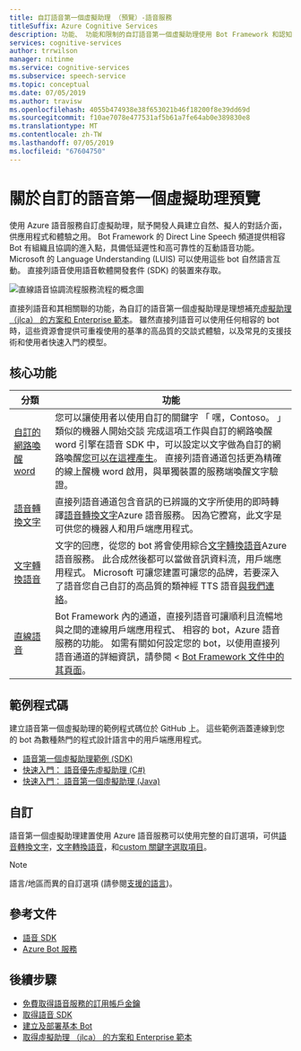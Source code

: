 ```yaml
---
title: 自訂語音第一個虛擬助理 （預覽）-語音服務
titleSuffix: Azure Cognitive Services
description: 功能、 功能和限制的自訂語音第一個虛擬助理使用 Bot Framework 和認知服務語音軟體開發套件 (SDK) 的直接列語音通道的概觀。
services: cognitive-services
author: trrwilson
manager: nitinme
ms.service: cognitive-services
ms.subservice: speech-service
ms.topic: conceptual
ms.date: 07/05/2019
ms.author: travisw
ms.openlocfilehash: 4055b474938e38f653021b46f18200f8e39dd69d
ms.sourcegitcommit: f10ae7078e477531af5b61a7fe64ab0e389830e8
ms.translationtype: MT
ms.contentlocale: zh-TW
ms.lasthandoff: 07/05/2019
ms.locfileid: "67604750"
---
```

# <a name="about-custom-voice-first-virtual-assistants-preview"></a>關於自訂的語音第一個虛擬助理預覽

使用 Azure 語音服務自訂虛擬助理，賦予開發人員建立自然、擬人的對話介面，供應用程式和體驗之用。 Bot Framework 的 Direct Line Speech 頻道提供相容 Bot 有組織且協調的進入點，具備低延遲性和高可靠性的互動語音功能。 Microsoft 的 Language Understanding (LUIS) 可以使用這些 bot 自然語言互動。 直接列語音使用語音軟體開發套件 (SDK) 的裝置來存取。

   ![直線語音協調流程服務流程的概念圖](media/voice-first-virtual-assistants/overview.png "語音通道流程")


直接列語音和其相關聯的功能，為自訂的語音第一個虛擬助理是理想補充[虛擬助理 （jlca） 的方案和 Enterprise 範本](https://docs.microsoft.com/azure/bot-service/bot-builder-enterprise-template-overview)。 雖然直接列語音可以使用任何相容的 bot 時，這些資源會提供可重複使用的基準的高品質的交談式體驗，以及常見的支援技術和使用者快速入門的模型。


## <a name="core-features"></a>核心功能

| 分類 | 功能 |
|----------|----------|
|[自訂的網路喚醒 word](speech-devices-sdk-create-kws.md) | 您可以讓使用者以使用自訂的關鍵字 「 嘿，Contoso。 」 類似的機器人開始交談 完成這項工作與自訂的網路喚醒 word 引擎在語音 SDK 中，可以設定以文字做為自訂的網路喚醒[您可以在這裡產生](speech-devices-sdk-create-kws.md)。 直接列語音通道包括更為精確的線上醒機 word 啟用，與單獨裝置的服務端喚醒文字驗證。
|[語音轉換文字](speech-to-text.md) | 直接列語音通道包含音訊的已辨識的文字所使用的即時轉譯[語音轉換文字](speech-to-text.md)Azure 語音服務。 因為它謄寫，此文字是可供您的機器人和用戶端應用程式。
|[文字轉換語音](text-to-speech.md) | 文字的回應，從您的 bot 將會使用綜合[文字轉換語音](text-to-speech.md)Azure 語音服務。 此合成然後都可以當做音訊資料流，用戶端應用程式。 Microsoft 可讓您建置可讓您的品牌，若要深入了語音您自己自訂的高品質的類神經 TTS 語音[與我們連絡](mailto:mstts@microsoft.com)。
|[直線語音](https://docs.microsoft.com/azure/bot-service/bot-service-channel-connect-directlinespeech) | Bot Framework 內的通道，直接列語音可讓順利且流暢地與之間的連線用戶端應用程式、 相容的 bot，Azure 語音服務的功能。 如需有關如何設定您的 bot，以使用直接列語音通道的詳細資訊，請參閱 < [Bot Framework 文件中的其頁面](https://docs.microsoft.com/azure/bot-service/bot-service-channel-connect-directlinespeech)。

## <a name="sample-code"></a>範例程式碼

建立語音第一個虛擬助理的範例程式碼位於 GitHub 上。 這些範例涵蓋連線到您的 bot 為數種熱門的程式設計語言中的用戶端應用程式。

* [語音第一個虛擬助理範例 (SDK)](https://aka.ms/csspeech/samples)
* [快速入門： 語音優先虛擬助理 (C#)](quickstart-virtual-assistant-csharp-uwp.md)
* [快速入門： 語音第一個虛擬助理 (Java)](quickstart-virtual-assistant-java-jre.md)

## <a name="customization"></a>自訂

語音第一個虛擬助理建置使用 Azure 語音服務可以使用完整的自訂選項，可供[語音轉換文字](speech-to-text.md)，[文字轉換語音](text-to-speech.md)，和[custom 關鍵字選取項目](speech-devices-sdk-create-kws.md)。

> [!NOTE]
> 語言/地區而異的自訂選項 (請參閱[支援的語言](supported-languages.md))。

## <a name="reference-docs"></a>參考文件

* [語音 SDK](speech-sdk-reference.md)
* [Azure Bot 服務](https://docs.microsoft.com/azure/bot-service/?view=azure-bot-service-4.0)

## <a name="next-steps"></a>後續步驟

* [免費取得語音服務的訂用帳戶金鑰](get-started.md)
* [取得語音 SDK](speech-sdk.md)
* [建立及部署基本 Bot](https://docs.microsoft.com/azure/bot-service/bot-builder-tutorial-basic-deploy?view=azure-bot-service-4.0)
* [取得虛擬助理 （jlca） 的方案和 Enterprise 範本](https://github.com/Microsoft/AI)
